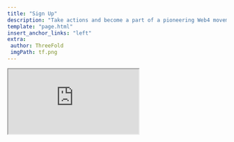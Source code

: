 ```yaml
---
title: "Sign Up"
description: "Take actions and become a part of a pioneering Web4 movement with ThreeFold on 12.12.2024" # quotation marks to allow colons where used
template: "page.html"
insert_anchor_links: "left"
extra:
 author: ThreeFold
 imgPath: tf.png
---
```



<div class="h-screen">
  <iframe
    src="https://signup.threefold.io/"
    class="w-full h-full border-0"
  ></iframe>
</div>









